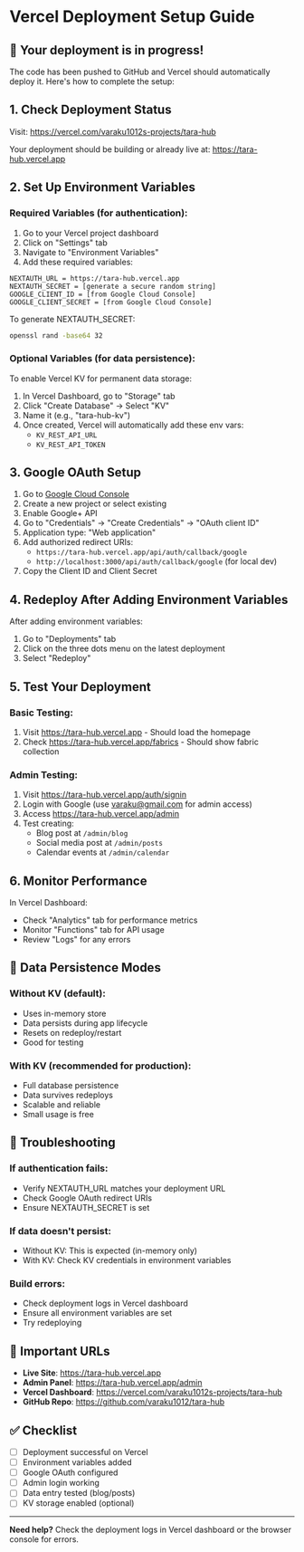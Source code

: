 # Vercel Deployment Setup Guide

## 🚀 Your deployment is in progress!

The code has been pushed to GitHub and Vercel should automatically deploy it. Here's how to complete the setup:

## 1. Check Deployment Status

Visit: https://vercel.com/varaku1012s-projects/tara-hub

Your deployment should be building or already live at: https://tara-hub.vercel.app

## 2. Set Up Environment Variables

### Required Variables (for authentication):

1. Go to your Vercel project dashboard
2. Click on "Settings" tab
3. Navigate to "Environment Variables"
4. Add these required variables:

```
NEXTAUTH_URL = https://tara-hub.vercel.app
NEXTAUTH_SECRET = [generate a secure random string]
GOOGLE_CLIENT_ID = [from Google Cloud Console]
GOOGLE_CLIENT_SECRET = [from Google Cloud Console]
```

To generate NEXTAUTH_SECRET:
```bash
openssl rand -base64 32
```

### Optional Variables (for data persistence):

To enable Vercel KV for permanent data storage:

1. In Vercel Dashboard, go to "Storage" tab
2. Click "Create Database" → Select "KV"
3. Name it (e.g., "tara-hub-kv")
4. Once created, Vercel will automatically add these env vars:
   - `KV_REST_API_URL`
   - `KV_REST_API_TOKEN`

## 3. Google OAuth Setup

1. Go to [Google Cloud Console](https://console.cloud.google.com/)
2. Create a new project or select existing
3. Enable Google+ API
4. Go to "Credentials" → "Create Credentials" → "OAuth client ID"
5. Application type: "Web application"
6. Add authorized redirect URIs:
   - `https://tara-hub.vercel.app/api/auth/callback/google`
   - `http://localhost:3000/api/auth/callback/google` (for local dev)
7. Copy the Client ID and Client Secret

## 4. Redeploy After Adding Environment Variables

After adding environment variables:
1. Go to "Deployments" tab
2. Click on the three dots menu on the latest deployment
3. Select "Redeploy"

## 5. Test Your Deployment

### Basic Testing:
1. Visit https://tara-hub.vercel.app - Should load the homepage
2. Check https://tara-hub.vercel.app/fabrics - Should show fabric collection

### Admin Testing:
1. Visit https://tara-hub.vercel.app/auth/signin
2. Login with Google (use varaku@gmail.com for admin access)
3. Access https://tara-hub.vercel.app/admin
4. Test creating:
   - Blog post at `/admin/blog`
   - Social media post at `/admin/posts`
   - Calendar events at `/admin/calendar`

## 6. Monitor Performance

In Vercel Dashboard:
- Check "Analytics" tab for performance metrics
- Monitor "Functions" tab for API usage
- Review "Logs" for any errors

## 🎯 Data Persistence Modes

### Without KV (default):
- Uses in-memory store
- Data persists during app lifecycle
- Resets on redeploy/restart
- Good for testing

### With KV (recommended for production):
- Full database persistence
- Data survives redeploys
- Scalable and reliable
- Small usage is free

## 📝 Troubleshooting

### If authentication fails:
- Verify NEXTAUTH_URL matches your deployment URL
- Check Google OAuth redirect URIs
- Ensure NEXTAUTH_SECRET is set

### If data doesn't persist:
- Without KV: This is expected (in-memory only)
- With KV: Check KV credentials in environment variables

### Build errors:
- Check deployment logs in Vercel dashboard
- Ensure all environment variables are set
- Try redeploying

## 🔗 Important URLs

- **Live Site**: https://tara-hub.vercel.app
- **Admin Panel**: https://tara-hub.vercel.app/admin
- **Vercel Dashboard**: https://vercel.com/varaku1012s-projects/tara-hub
- **GitHub Repo**: https://github.com/varaku1012/tara-hub

## ✅ Checklist

- [ ] Deployment successful on Vercel
- [ ] Environment variables added
- [ ] Google OAuth configured
- [ ] Admin login working
- [ ] Data entry tested (blog/posts)
- [ ] KV storage enabled (optional)

---

**Need help?** Check the deployment logs in Vercel dashboard or the browser console for errors.